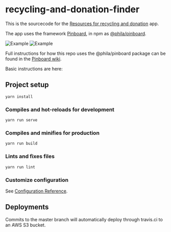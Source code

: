 # recycling-and-donation-finder

This is the sourcecode for the [Resources for recycling and donation](https://www.phila.gov/recycling-donation-finder/) app.

The app uses the framework [Pinboard](https://github.com/CityOfPhiladelphia/pinboard), in npm as [@phila/pinboard](https://www.npmjs.com/package/@phila/pinboard).

![Example](https://mapboard-images.s3.amazonaws.com/pinboard/recycling-donation-finder.JPG)
![Example](https://mapboard-images.s3.amazonaws.com/pinboard/phone-recycling-donation-finder.JPG)

Full instructions for how this repo uses the @phila/pinboard package can be found in the [Pinboard wiki](https://github.com/CityOfPhiladelphia/pinboard/wiki).

Basic instructions are here:

## Project setup
```
yarn install
```

### Compiles and hot-reloads for development
```
yarn run serve
```

### Compiles and minifies for production
```
yarn run build
```

### Lints and fixes files
```
yarn run lint
```

### Customize configuration
See [Configuration Reference](https://cli.vuejs.org/config/).

## Deployments

Commits to the master branch will automatically deploy through travis.ci to an AWS S3 bucket.
